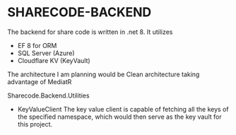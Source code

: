 # SHARECODE-BACKEND

The backend for share code is written in .net 8. It utilizes
 - EF 8 for ORM
 - SQL Server (Azure)
 - Cloudflare KV (KeyVault)

The architecture I am planning would be Clean architecture taking advantage of MediatR

Sharecode.Backend.Utilities
 - KeyValueClient
   The key value client is capable of fetching all the keys of the specified namespace, which would then serve as the
   key vault for this project. 
